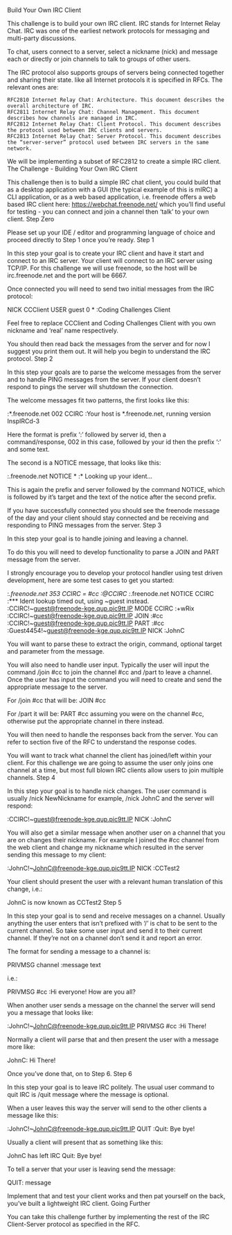 Build Your Own IRC Client

This challenge is to build your own IRC client. IRC stands for Internet Relay Chat. IRC was one of the earliest network protocols for messaging and multi-party discussions.

To chat, users connect to a server, select a nickname (nick) and message each or directly or join channels to talk to groups of other users.

The IRC protocol also supports groups of servers being connected together and sharing their state. like all Internet protocols it is specified in RFCs. The relevant ones are:

    RFC2810 Internet Relay Chat: Architecture. This document describes the overall architecture of IRC.
    RFC2811 Internet Relay Chat: Channel Management. This document describes how channels are managed in IRC.
    RFC2812 Internet Relay Chat: Client Protocol. This document describes the protocol used between IRC clients and servers.
    RFC2813 Internet Relay Chat: Server Protocol. This document describes the “server-server” protocol used between IRC servers in the same network.

We will be implementing a subset of RFC2812 to create a simple IRC client.
The Challenge - Building Your Own IRC Client

This challenge then is to build a simple IRC chat client, you could build that as a desktop application with a GUI (the typical example of this is mIRC) a CLI application, or as a web based application, i.e. freenode offers a web based IRC client here: https://webchat.freenode.net/ which you’ll find useful for testing - you can connect and join a channel then ‘talk’ to your own client.
Step Zero

Please set up your IDE / editor and programming language of choice and proceed directly to Step 1 once you’re ready.
Step 1

In this step your goal is to create your IRC client and have it start and connect to an IRC server. Your client will connect to an IRC server using TCP/IP. For this challenge we will use freenode, so the host will be irc.freenode.net and the port will be 6667.

Once connected you will need to send two initial messages from the IRC protocol:

NICK CCClient
USER guest 0 * :Coding Challenges Client

Feel free to replace CCClient and Coding Challenges Client with you own nickname and ‘real’ name respectively.

You should then read back the messages from the server and for now I suggest you print them out. It will help you begin to understand the IRC protocol.
Step 2

In this step your goals are to parse the welcome messages from the server and to handle PING messages from the server. If your client doesn’t respond to pings the server will shutdown the connection.

The welcome messages fit two patterns, the first looks like this:

:*.freenode.net 002 CCIRC :Your host is *.freenode.net, running version InspIRCd-3

Here the format is prefix ‘:’ followed by server id, then a command/response, 002 in this case, followed by your id then the prefix ‘:’ and some text.

The second is a NOTICE message, that looks like this:

:.freenode.net NOTICE * :* Looking up your ident...

This is again the prefix and server followed by the command NOTICE, which is followed by it’s target and the text of the notice after the second prefix.

If you have successfully connected you should see the freenode message of the day and your client should stay connected and be receiving and responding to PING messages from the server.
Step 3

In this step your goal is to handle joining and leaving a channel.

To do this you will need to develop functionality to parse a JOIN and PART message from the server.

I strongly encourage you to develop your protocol handler using test driven development, here are some test cases to get you started:

:*.freenode.net 353 CCIRC = #cc :@CCIRC
:*.freenode.net NOTICE CCIRC :*** Ident lookup timed out, using ~guest instead.
:CCIRC!~guest@freenode-kge.qup.pic9tt.IP MODE CCIRC :+wRix
:CCIRC!~guest@freenode-kge.qup.pic9tt.IP JOIN :#cc
:CCIRC!~guest@freenode-kge.qup.pic9tt.IP PART :#cc
:Guest4454!~guest@freenode-kge.qup.pic9tt.IP NICK :JohnC

You will want to parse these to extract the origin, command, optional target and parameter from the message.

You will also need to handle user input. Typically the user will input the command /join #cc to join the channel #cc and /part to leave a channel. Once the user has input the command you will need to create and send the appropriate message to the server.

For /join #cc that will be: JOIN #cc

For /part it will be: PART #cc assuming you were on the channel #cc, otherwise put the appropriate channel in there instead.

You will then need to handle the responses back from the server. You can refer to section five of the RFC to understand the response codes.

You will want to track what channel the client has joined/left within your client. For this challenge we are going to assume the user only joins one channel at a time, but most full blown IRC clients allow users to join multiple channels.
Step 4

In this step your goal is to handle nick changes. The user command is usually /nick NewNickname for example, /nick JohnC and the server will respond:

:CCIRC!~guest@freenode-kge.qup.pic9tt.IP NICK :JohnC

You will also get a similar message when another user on a channel that you are on changes their nickname. For example I joined the #cc channel from the web client and change my nickname which resulted in the server sending this message to my client:

:JohnC!~JohnC@freenode-kge.qup.pic9tt.IP NICK :CCTest2

Your client should present the user with a relevant human translation of this change, i.e.:

JohnC is now known as CCTest2
Step 5

In this step your goal is to send and receive messages on a channel. Usually anything the user enters that isn’t prefixed with ‘/’ is chat to be sent to the current channel. So take some user input and send it to their current channel. If they’re not on a channel don’t send it and report an error.

The format for sending a message to a channel is:

PRIVMSG channel :message text

i.e.:

PRIVMSG #cc :Hi everyone! How are you all?

When another user sends a message on the channel the server will send you a message that looks like:

:JohnC!~JohnC@freenode-kge.qup.pic9tt.IP PRIVMSG #cc :Hi There!

Normally a client will parse that and then present the user with a message more like:

JohnC: Hi There!

Once you’ve done that, on to Step 6.
Step 6

In this step your goal is to leave IRC politely. The usual user command to quit IRC is /quit message where the message is optional.

When a user leaves this way the server will send to the other clients a message like this:

:JohnC!~JohnC@freenode-kge.qup.pic9tt.IP QUIT :Quit: Bye bye!

Usually a client will present that as something like this:

JohnC has left IRC Quit: Bye bye!

To tell a server that your user is leaving send the message:

QUIT: message

Implement that and test your client works and then pat yourself on the back, you’ve built a lightweight IRC client.
Going Further

You can take this challenge further by implementing the rest of the IRC Client-Server protocol as specified in the RFC.
